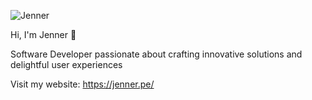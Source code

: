 ![Jenner](https://jenner.pe/jenner.jpg)

Hi, I'm Jenner 👋

Software Developer passionate about crafting innovative solutions and delightful user experiences

Visit my website: https://jenner.pe/
